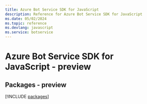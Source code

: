 ```yaml
---
title: Azure Bot Service SDK for JavaScript
description: Reference for Azure Bot Service SDK for JavaScript
ms.date: 05/02/2024
ms.topic: reference
ms.devlang: javascript
ms.service: botservice
---
```

# Azure Bot Service SDK for JavaScript - preview
## Packages - preview
[!INCLUDE [packages](bot-service-index.md)]